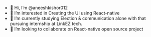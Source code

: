 - 👋 Hi, I’m @aneeshkishor012
- 👀 I’m interested in Creating the UI using React-native
- 🌱 I’m currently studying Election & communication alone with that pursuing internship at LinkEZ tech. 
- 💞️ I’m looking to collaborate on React-native open source project

<!---
aneeshkishor012/aneeshkishor012 is a ✨ special ✨ repository because its `README.md` (this file) appears on your GitHub profile.
You can click the Preview link to take a look at your changes.
--->

